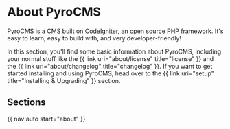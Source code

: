 # About PyroCMS

PyroCMS is a CMS built on [CodeIgniter](http://codeigniter.com/), an open source PHP framework. It's easy to learn, easy to build with, and very developer-friendly!

In this section, you'll find some basic information about PyroCMS, including your normal stuff like the {{ link uri="about/license" title="license" }} and the {{ link uri="about/changelog" title="changelog" }}. If you want to get started installing and using PyroCMS, head over to the {{ link uri="setup" title="Installing &amp; Upgrading" }} section.

## Sections

{{ nav:auto start="about" }}